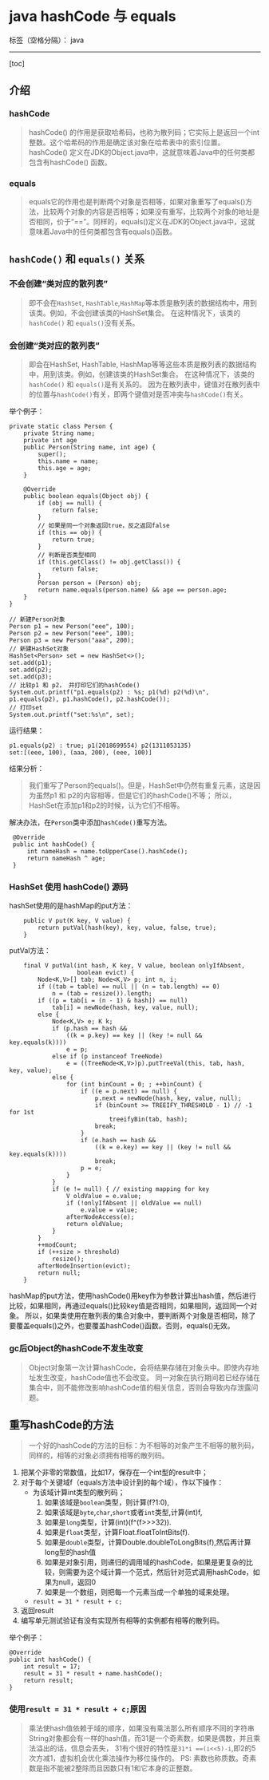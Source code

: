 ﻿# java hashCode 与 equals

标签（空格分隔）： java

---

[toc]

## 介绍

### hashCode
> hashCode() 的作用是获取哈希码，也称为散列码；它实际上是返回一个int整数。这个哈希码的作用是确定该对象在哈希表中的索引位置。hashCode() 定义在JDK的Object.java中，这就意味着Java中的任何类都包含有hashCode() 函数。

### equals
> equals它的作用也是判断两个对象是否相等，如果对象重写了equals()方法，比较两个对象的内容是否相等；如果没有重写，比较两个对象的地址是否相同，价于“==”。同样的，equals()定义在JDK的Object.java中，这就意味着Java中的任何类都包含有equals()函数。

## `hashCode()` 和 `equals()` 关系

### 不会创建“类对应的散列表”
> 即不会在`HashSet`, `HashTable`,`HashMap`等本质是散列表的数据结构中，用到该类。例如，不会创建该类的HashSet集合。
> 在这种情况下，该类的`hashCode()` 和 `equals()`没有关系。


### 会创建“类对应的散列表”
> 即会在HashSet, HashTable, HashMap等等这些本质是散列表的数据结构中，用到该类。例如，创建该类的HashSet集合。
> 在这种情况下，该类的`hashCode()` 和 `equals()`是有关系的。
> 因为在散列表中，键值对在散列表中的位置与`hashCode()`有关，即两个键值对是否冲突与`hashCode()`有关。

举个例子：
```
private static class Person {    
    private String name;
    private int age
    public Person(String name, int age) {      
        super();      
        this.name = name;      
        this.age = age;    
    }

    @Override    
    public boolean equals(Object obj) {     
        if (obj == null) {        
            return false;      
        }
        // 如果是同一个对象返回true，反之返回false      
        if (this == obj) {        
            return true;      
        }
        // 判断是否类型相同      
        if (this.getClass() != obj.getClass()) {        
            return false;      
        }      
        Person person = (Person) obj;      
        return name.equals(person.name) && age == person.age; 
    }
}
```

```
// 新建Person对象
Person p1 = new Person("eee", 100); 
Person p2 = new Person("eee", 100); 
Person p3 = new Person("aaa", 200);
// 新建HashSet对象 
HashSet<Person> set = new HashSet<>();
set.add(p1);
set.add(p2);
set.add(p3);
// 比较p1 和 p2， 并打印它们的hashCode()        
System.out.printf("p1.equals(p2) : %s; p1(%d) p2(%d)\n", p1.equals(p2), p1.hashCode(), p2.hashCode());
// 打印set        
System.out.printf("set:%s\n", set); 
```

运行结果：
```
p1.equals(p2) : true; p1(2018699554) p2(1311053135)
set:[(eee, 100), (aaa, 200), (eee, 100)]
```
结果分析：

> 我们重写了Person的equals()。但是，HashSet中仍然有重复元素，这是因为虽然p1 和 p2的内容相等，但是它们的hashCode()不等；
> 所以，HashSet在添加p1和p2的时候，认为它们不相等。

解决办法，在`Person`类中添加`hashCode()`重写方法。
```
 @Override
 public int hashCode() {      
     int nameHash = name.toUpperCase().hashCode();      
     return nameHash ^ age;    
 }
```
 
### HashSet 使用 hashCode() 源码

hashSet使用的是hashMap的put方法：

```
    public V put(K key, V value) {
        return putVal(hash(key), key, value, false, true);
    }
```
putVal方法：
```
    final V putVal(int hash, K key, V value, boolean onlyIfAbsent,
                   boolean evict) {
        Node<K,V>[] tab; Node<K,V> p; int n, i;
        if ((tab = table) == null || (n = tab.length) == 0)
            n = (tab = resize()).length;
        if ((p = tab[i = (n - 1) & hash]) == null)
            tab[i] = newNode(hash, key, value, null);
        else {
            Node<K,V> e; K k;
            if (p.hash == hash &&
                ((k = p.key) == key || (key != null && key.equals(k))))
                e = p;
            else if (p instanceof TreeNode)
                e = ((TreeNode<K,V>)p).putTreeVal(this, tab, hash, key, value);
            else {
                for (int binCount = 0; ; ++binCount) {
                    if ((e = p.next) == null) {
                        p.next = newNode(hash, key, value, null);
                        if (binCount >= TREEIFY_THRESHOLD - 1) // -1 for 1st
                            treeifyBin(tab, hash);
                        break;
                    }
                    if (e.hash == hash &&
                        ((k = e.key) == key || (key != null && key.equals(k))))
                        break;
                    p = e;
                }
            }
            if (e != null) { // existing mapping for key
                V oldValue = e.value;
                if (!onlyIfAbsent || oldValue == null)
                    e.value = value;
                afterNodeAccess(e);
                return oldValue;
            }
        }
        ++modCount;
        if (++size > threshold)
            resize();
        afterNodeInsertion(evict);
        return null;
    }
```
 
hashMap的put方法，使用hashCode()用key作为参数计算出hash值，然后进行比较，如果相同，再通过equals()比较key值是否相同，如果相同，返回同一个对象。
所以，如果类使用在散列表的集合对象中，要判断两个对象是否相同，除了要覆盖equals()之外，也要覆盖hashCode()函数。否则，equals()无效。

### gc后Object的hashCode不发生改变
> Object对象第一次计算hashCode，会将结果存储在对象头中。即使内存地址发生改变，hashCode值也不会改变。
> 同一对象在执行期间若已经存储在集合中，则不能修改影响hashCode值的相关信息，否则会导致内存泄露问题。

## 重写hashCode的方法
> 一个好的hashCode的方法的目标：为不相等的对象产生不相等的散列码，同样的，相等的对象必须拥有相等的散列码。

1. 把某个非零的常数值，比如17，保存在一个int型的result中；
1. 对于每个关键域f（equals方法中设计到的每个域），作以下操作：
    - 为该域计算int类型的散列码；
        1. 如果该域是`boolean`类型，则计算(f?1:0),
        1. 如果该域是`byte`,`char`,`short`或者`int`类型,计算(int)f,
        1. 如果是`long`类型，计算(int)(f^(f>>>32)).
        1. 如果是`float`类型，计算Float.floatToIntBits(f).
        1. 如果是`double`类型，计算Double.doubleToLongBits(f),然后再计算long型的hash值
        1. 如果是对象引用，则递归的调用域的hashCode，如果是更复杂的比较，则需要为这个域计算一个范式，然后针对范式调用hashCode，如果为null，返回0
        1. 如果是一个数组，则把每一个元素当成一个单独的域来处理。
    - `result = 31 * result + c;`
1. 返回result
1. 编写单元测试验证有没有实现所有相等的实例都有相等的散列码。

举个例子：
```
@Override
public int hashCode() {  
    int result = 17;  
    result = 31 * result + name.hashCode();  
    return result;
}
```

### 使用`result = 31 * result + c;`原因
> 乘法使hash值依赖于域的顺序，如果没有乘法那么所有顺序不同的字符串String对象都会有一样的hash值，而31是一个奇素数，如果是偶数，并且乘法溢出的话，信息会丢失，
> 31有个很好的特性是`31*i ==(i<<5)-i`,即2的5次方减1，虚拟机会优化乘法操作为移位操作的。
> PS: 素数也称质数。奇素数是指不能被2整除而且因数只有1和它本身的正整数。





